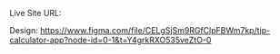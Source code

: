 Live Site URL:  




Design: https://www.figma.com/file/CELgSjSm9RGfClpFBWm7kp/tip-calculator-app?node-id=0-1&t=Y4grkRXO535veZtO-0
